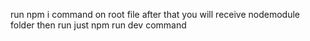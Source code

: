 run npm i command on root file after that you will receive nodemodule folder then run just npm run dev command